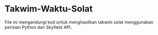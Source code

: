 # Takwim-Waktu-Solat
File ini mengandungi kod untuk menghasilkan takwim solat menggunakan perisian Python dan Skyfield API.
